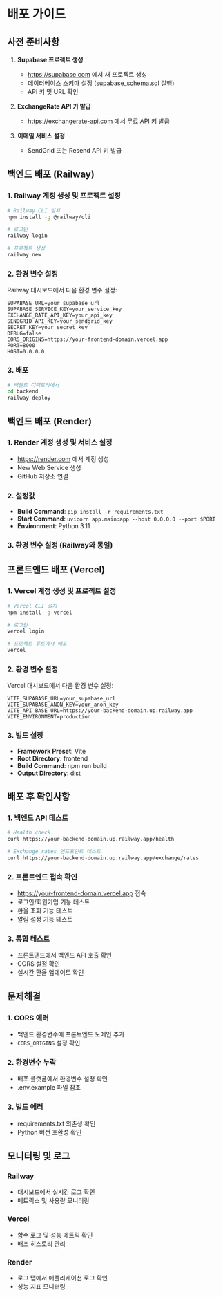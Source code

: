 # 배포 가이드

## 사전 준비사항

1. **Supabase 프로젝트 생성**
   - https://supabase.com 에서 새 프로젝트 생성
   - 데이터베이스 스키마 설정 (supabase_schema.sql 실행)
   - API 키 및 URL 확인

2. **ExchangeRate API 키 발급**
   - https://exchangerate-api.com 에서 무료 API 키 발급

3. **이메일 서비스 설정**
   - SendGrid 또는 Resend API 키 발급

## 백엔드 배포 (Railway)

### 1. Railway 계정 생성 및 프로젝트 설정
```bash
# Railway CLI 설치
npm install -g @railway/cli

# 로그인
railway login

# 프로젝트 생성
railway new
```

### 2. 환경 변수 설정
Railway 대시보드에서 다음 환경 변수 설정:
```
SUPABASE_URL=your_supabase_url
SUPABASE_SERVICE_KEY=your_service_key
EXCHANGE_RATE_API_KEY=your_api_key
SENDGRID_API_KEY=your_sendgrid_key
SECRET_KEY=your_secret_key
DEBUG=false
CORS_ORIGINS=https://your-frontend-domain.vercel.app
PORT=8000
HOST=0.0.0.0
```

### 3. 배포
```bash
# 백엔드 디렉토리에서
cd backend
railway deploy
```

## 백엔드 배포 (Render)

### 1. Render 계정 생성 및 서비스 설정
- https://render.com 에서 계정 생성
- New Web Service 생성
- GitHub 저장소 연결

### 2. 설정값
- **Build Command**: `pip install -r requirements.txt`
- **Start Command**: `uvicorn app.main:app --host 0.0.0.0 --port $PORT`
- **Environment**: Python 3.11

### 3. 환경 변수 설정 (Railway와 동일)

## 프론트엔드 배포 (Vercel)

### 1. Vercel 계정 생성 및 프로젝트 설정
```bash
# Vercel CLI 설치
npm install -g vercel

# 로그인
vercel login

# 프로젝트 루트에서 배포
vercel
```

### 2. 환경 변수 설정
Vercel 대시보드에서 다음 환경 변수 설정:
```
VITE_SUPABASE_URL=your_supabase_url
VITE_SUPABASE_ANON_KEY=your_anon_key
VITE_API_BASE_URL=https://your-backend-domain.up.railway.app
VITE_ENVIRONMENT=production
```

### 3. 빌드 설정
- **Framework Preset**: Vite
- **Root Directory**: frontend
- **Build Command**: npm run build
- **Output Directory**: dist

## 배포 후 확인사항

### 1. 백엔드 API 테스트
```bash
# Health check
curl https://your-backend-domain.up.railway.app/health

# Exchange rates 엔드포인트 테스트
curl https://your-backend-domain.up.railway.app/exchange/rates
```

### 2. 프론트엔드 접속 확인
- https://your-frontend-domain.vercel.app 접속
- 로그인/회원가입 기능 테스트
- 환율 조회 기능 테스트
- 알림 설정 기능 테스트

### 3. 통합 테스트
- 프론트엔드에서 백엔드 API 호출 확인
- CORS 설정 확인
- 실시간 환율 업데이트 확인

## 문제해결

### 1. CORS 에러
- 백엔드 환경변수에 프론트엔드 도메인 추가
- `CORS_ORIGINS` 설정 확인

### 2. 환경변수 누락
- 배포 플랫폼에서 환경변수 설정 확인
- .env.example 파일 참조

### 3. 빌드 에러
- requirements.txt 의존성 확인
- Python 버전 호환성 확인

## 모니터링 및 로그

### Railway
- 대시보드에서 실시간 로그 확인
- 메트릭스 및 사용량 모니터링

### Vercel
- 함수 로그 및 성능 메트릭 확인
- 배포 히스토리 관리

### Render
- 로그 탭에서 애플리케이션 로그 확인
- 성능 지표 모니터링